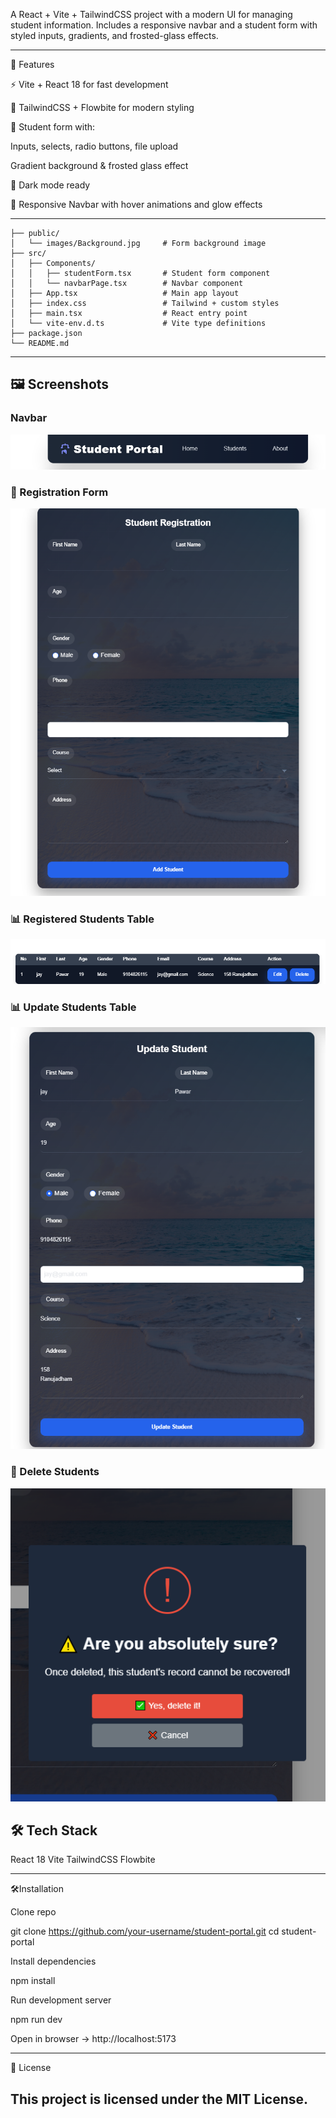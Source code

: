 A React + Vite + TailwindCSS project with a modern UI for managing student information.
Includes a responsive navbar and a student form with styled inputs, gradients, and frosted-glass effects.

---
🚀 Features

⚡ Vite + React 18 for fast development

🎨 TailwindCSS + Flowbite for modern styling

🧾 Student form with:

Inputs, selects, radio buttons, file upload

Gradient background & frosted glass effect

🌙 Dark mode ready

📱 Responsive Navbar with hover animations and glow effects

---

```
├── public/
│   └── images/Background.jpg     # Form background image
├── src/
│   ├── Components/
│   │   ├── studentForm.tsx       # Student form component
│   │   └── navbarPage.tsx        # Navbar component
│   ├── App.tsx                   # Main app layout
│   ├── index.css                 # Tailwind + custom styles
│   ├── main.tsx                  # React entry point
│   └── vite-env.d.ts             # Vite type definitions
├── package.json
└── README.md

```



---


## 🖼️ Screenshots

### Navbar

![Navbar Screenshot](./public/images/Capture-1.png)

### 📝 Registration Form

![Form Screenshot](./public/images/Capture-2.png)

### 📊 Registered Students Table
![Table Screenshot](./public/images/Capture-3.png)

### 📊 Update Students Table
![Update Screenshot](./public/images/Capture-4.png)

### 🚮 Delete Students
![Delete Screenshot](./public/images/Capture-5.png)

## 🛠️ Tech Stack

React 18
Vite
TailwindCSS
Flowbite

---
🛠️Installation

Clone repo

git clone https://github.com/your-username/student-portal.git
cd student-portal


Install dependencies

npm install

Run development server

npm run dev

Open in browser → http://localhost:5173

---
📜 License

This project is licensed under the MIT License.
---
